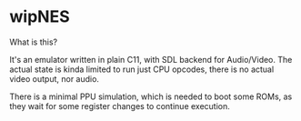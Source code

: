 
 # wipNES

What is this?

It's an emulator written in plain C11, with SDL backend for Audio/Video. The actual state is kinda limited to run just CPU opcodes,
there is no actual video output, nor audio.

There is a minimal PPU simulation, which is needed to boot some ROMs, as they wait for
some register changes to continue execution.


